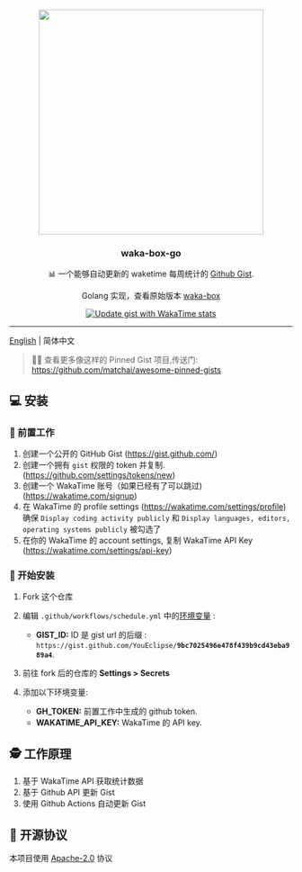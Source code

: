 # 


<p align="center">
  <img width="400" src="https://user-images.githubusercontent.com/4658208/60469862-2e40bf00-9c2c-11e9-87f7-afe164648de4.png">
  <h3 align="center">waka-box-go</h3>
  <p align="center">📊 一个能够自动更新的 waketime 每周统计的 <a href="https://gist.github.com/">Github Gist</a>. </p>
  <p align="center">  Golang 实现，查看原始版本  <a href="https://github.com/matchai/waka-box">waka-box</a>
  <p align="center">
    <a href="https://github.com/YouEclipse/waka-box-go/workflows/Update%20gist%20with%20WakaTime%20stats/badge.svg?branch=master"><img src="https://github.com/YouEclipse/waka-box-go/workflows/Update%20gist%20with%20WakaTime%20stats/badge.svg?branch=master" alt="Update gist with WakaTime stats"></a>
  </p>
</p>

---
[English](./README.md) | 简体中文



> 📌✨ 查看更多像这样的 Pinned Gist 项目,传送门:  https://github.com/matchai/awesome-pinned-gists



## 💻 安装

### 🎒 前置工作

1. 创建一个公开的 GitHub Gist (https://gist.github.com/)
1. 创建一个拥有 `gist` 权限的 token 并复制. (https://github.com/settings/tokens/new)
1. 创建一个 WakaTime 账号（如果已经有了可以跳过) (https://wakatime.com/signup)
1. 在 WakaTime 的 profile settings (https://wakatime.com/settings/profile) 确保 `Display coding activity publicly` 和 `Display languages, editors, operating systems publicly` 被勾选了
1. 在你的 WakaTime 的 account settings, 复制 WakaTime API Key (https://wakatime.com/settings/api-key)

### 🚀 开始安装

1. Fork 这个仓库
1. 编辑  `.github/workflows/schedule.yml` 中的[环境变量](https://github.com/YouEclipse/waka-box-go/actions/runs/126970182/workflow#L17-L19) :

   - **GIST_ID:** ID 是 gist url 的后缀 : `https://gist.github.com/YouEclipse/`**`9bc7025496e478f439b9cd43eba989a4`**.

1. 前往 fork 后的仓库的 **Settings > Secrets**
1. 添加以下环境变量:
   - **GH_TOKEN:** 前置工作中生成的 github token.
   - **WAKATIME_API_KEY:** WakaTime 的 API key. 
  
## 🕵️ 工作原理
1. 基于 WakaTime API 获取统计数据
1. 基于 Github API 更新 Gist
1. 使用 Github Actions 自动更新 Gist  

## 📄  开源协议
本项目使用 [Apache-2.0](./LICENSE) 协议
